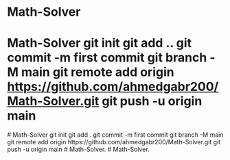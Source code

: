 # Math-Solver
# Math-Solver git init git add .. git commit -m first commit git branch -M main git remote add origin https://github.com/ahmedgabr200/Math-Solver.git git push -u origin main
#   M a t h - S o l v e r  
 g i t  
 i n i t  
 g i t  
 a d d  
 .  
 g i t  
 c o m m i t  
 - m  
 f i r s t   c o m m i t  
 g i t  
 b r a n c h  
 - M  
 m a i n  
 g i t  
 r e m o t e  
 a d d  
 o r i g i n  
 h t t p s : / / g i t h u b . c o m / a h m e d g a b r 2 0 0 / M a t h - S o l v e r . g i t  
 g i t  
 p u s h  
 - u  
 o r i g i n  
 m a i n  
 #   M a t h - S o l v e r .  
 #   M a t h - S o l v e r .  
 